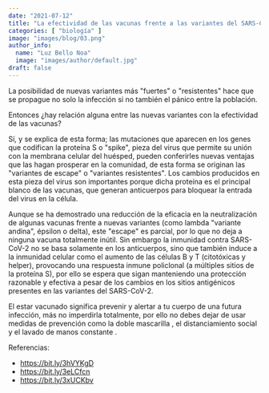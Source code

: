 ```yaml
---
date: "2021-07-12"
title: "La efectividad de las vacunas frente a las variantes del SARS-CoV-2"
categories: [ "biología" ]
image: "images/blog/03.png"
author_info: 
  name: "Luz Bello Noa"
  image: "images/author/default.jpg"
draft: false
---
```


La posibilidad de nuevas variantes más "fuertes" o "resistentes" hace que se propague no solo la infección si no también el pánico entre la población.

Entonces ¿hay relación alguna entre las nuevas variantes con la efectividad de las vacunas?

Sí, y se explica de esta forma; las mutaciones que aparecen en los genes que codifican la proteína S o "spike", pieza del virus que permite su unión con la membrana celular del huésped, pueden conferirles nuevas ventajas que las hagan prosperar en la comunidad, de esta forma se originan las "variantes de escape" o "variantes resistentes". Los cambios producidos en esta pieza del virus son importantes porque dicha proteína es el principal blanco de las vacunas, que generan anticuerpos para bloquear la entrada del virus en la célula.

Aunque se ha demostrado una reducción de la eficacia en la neutralización de algunas vacunas frente a nuevas variantes (como lambda "variante andina", épsilon o delta), este "escape" es parcial, por lo que no deja a ninguna vacuna totalmente inútil. Sin embargo la inmunidad contra SARS-CoV-2 no se basa solamente en los anticuerpos, sino que también induce a la inmunidad celular como el aumento de las células B y T (citotóxicas y helper), provocando una respuesta inmune policlonal (a múltiples sitios de la proteína S), por ello se espera que sigan manteniendo una protección razonable y efectiva a pesar de los cambios en los sitios antigénicos presentes en las variantes del SARS-CoV-2.

El estar vacunado significa prevenir y alertar a tu cuerpo de una futura infección, más no imperdirla totalmente, por ello no debes dejar de usar medidas de prevención como la doble mascarilla , el distanciamiento social y el lavado de manos constante .

Referencias:

- https://bit.ly/3hVYKgD
- https://bit.ly/3eLCfcn
- https://bit.ly/3xUCKbv